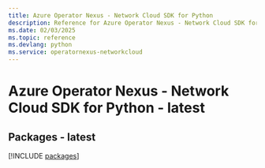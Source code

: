 ```yaml
---
title: Azure Operator Nexus - Network Cloud SDK for Python
description: Reference for Azure Operator Nexus - Network Cloud SDK for Python
ms.date: 02/03/2025
ms.topic: reference
ms.devlang: python
ms.service: operatornexus-networkcloud
---
```

# Azure Operator Nexus - Network Cloud SDK for Python - latest
## Packages - latest
[!INCLUDE [packages](operator-nexus---network-cloud-index.md)]